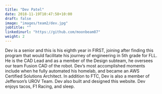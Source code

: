 ```yaml
---
title: "Dev Patel"
date: 2018-11-19T10:47:58+10:00
draft: false
image: "images/team2/dev.jpg"
jobtitle: ""
linkedinurl: "https://github.com/moonbeam87"
weight: 2
---
```


Dev is a senior and this is his eighth year in FIRST, joining after finding this program that would facilitate his journey of engineering in 5th grade for FLL. He is the CAD Lead and as a member of the Design subteam, he oversees our team Fusion CAD of the robot. Dev’s most accomplished moments include when he fully automated his homelab, and became an AWS Certified Solutions Architect. In addition to FTC, Dev is also a member of Jefferson’s UROV Team. Dev also built and designed this website. Dev enjoys tacos, F1 Racing, and sleep.
